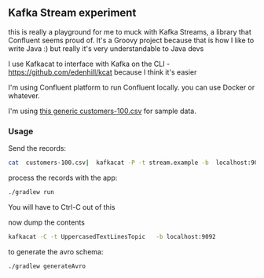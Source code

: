 ## Kafka Stream experiment

this is really a playground for me to muck with Kafka Streams, a library that Confluent seems proud of. It's a Groovy project because that is how I like to write Java :) but really it's very understandable to Java devs

I use Kafkacat to interface with Kafka on the CLI - https://github.com/edenhill/kcat  because I think it's easier

I'm using Confluent platform to run Confluent locally. you can use Docker or whatever.

I'm using [this generic customers-100.csv](https://github.com/datablist/sample-csv-files/blob/main/files/customers/customers-100.csv) for sample data.

### Usage

Send the records:

``` sh
cat  customers-100.csv|  kafkacat -P -t stream.example -b  localhost:9092
```

process the records with the app:

``` sh
./gradlew run 

```

You will have to Ctrl-C out of this 

now dump the contents

``` sh
kafkacat -C -t UppercasedTextLinesTopic   -b localhost:9092
```

to generate the avro schema:

``` sh
./gradlew generateAvro

```
